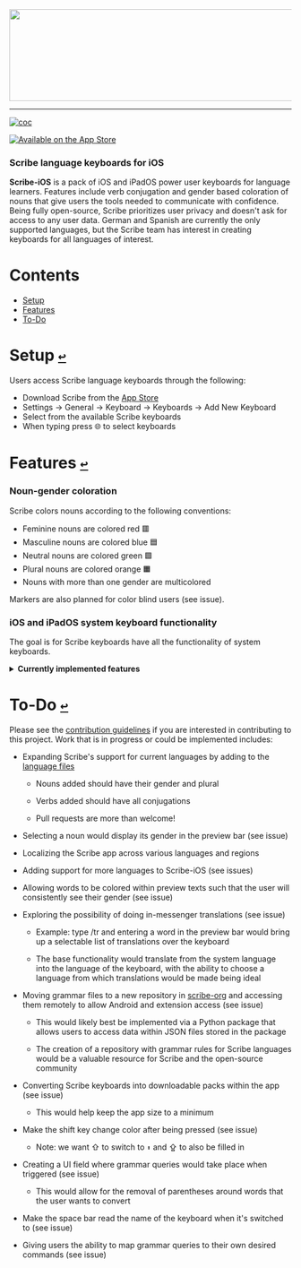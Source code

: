 <div align="center">
  <a href="https://github.com/scribe-org/Scribe-iOS"><img src="https://github.com/scribe-org/Scribe-iOS/blob/main/Resources/Scribe-iOS_logo_transparent.png" width=612 height=164></a>
</div>

---

<!--
[![license](https://img.shields.io/github/license/scribe-org/Scribe-iOS.svg)](https://github.com/scribe-org/Scribe-iOS/blob/main/LICENSE.txt)
-->

[![coc](https://img.shields.io/badge/coc-Contributor%20Covenant-ff69b4.svg)](https://github.com/scribe-org/Scribe-iOS/blob/main/.github/CODE_OF_CONDUCT.md)

[![Available on the App Store](http://cl.ly/WouG/Download_on_the_App_Store_Badge_US-UK_135x40.svg)](https://www.apple.com/app-store/)

### Scribe language keyboards for iOS

**Scribe-iOS** is a pack of iOS and iPadOS power user keyboards for language learners. Features include verb conjugation and gender based coloration of nouns that give users the tools needed to communicate with confidence. Being fully open-source, Scribe prioritizes user privacy and doesn't ask for access to any user data. German and Spanish are currently the only supported languages, but the Scribe team has interest in creating keyboards for all languages of interest.

# **Contents**<a id="contents"></a>

- [Setup](#setup)
- [Features](#features)
- [To-Do](#to-do)

# Setup [`↩`](#contents) <a id="setup"></a>

Users access Scribe language keyboards through the following:

- Download Scribe from the [App Store](https://www.apple.com/app-store/)
- Settings -> General -> Keyboard -> Keyboards -> Add New Keyboard
- Select from the available Scribe keyboards
- When typing press 🌐 to select keyboards

# Features [`↩`](#contents) <a id="features"></a>

### Noun-gender coloration

Scribe colors nouns according to the following conventions:

- Feminine nouns are colored red 🟥
- Masculine nouns are colored blue 🟦
- Neutral nouns are colored green 🟩
- Plural nouns are colored orange 🟧
- Nouns with more than one gender are multicolored

Markers are also planned for color blind users (see issue).

<!--
### Grammar queries

Scribe allows users to programmatically query words based on grammar rules. Typing backslash and a chosen command allows the user to type a given word in the preview bar, with the desired word form then being inserted with a press of the return key.

Examples of this include:

- /pl provides the plural of the noun
- /fps provides the first person singular of the verb
- /pp provides the past participle of the verb

An extra space is inserted after the queried word so that this feature functions similar to auto-suggestions.
-->

### iOS and iPadOS system keyboard functionality

The goal is for Scribe keyboards have all the functionality of system keyboards.

<details><summary><strong>Currently implemented features</strong></summary>
<p>

- iPhone and iPad support (WIP)
- Dynamic layouts for cross-device performance
- Portrait and landscape views (WIP)
- Auto-capitalization
- The double space period shortcut
- Typing `'` returns to the alphabetic keyboard
- Dark mode compatibility (WIP)
- Hold-to-select characters (WIP)

</p>
</details>

# To-Do [`↩`](#contents) <a id="to-do"></a>

Please see the [contribution guidelines](https://github.com/scribe-org/Scribe-iOS/blob/main/.github/CONTRIBUTING.md) if you are interested in contributing to this project. Work that is in progress or could be implemented includes:

- Expanding Scribe's support for current languages by adding to the [language files](https://github.com/scribe-org/Scribe-iOS)

  - Nouns added should have their gender and plural

  - Verbs added should have all conjugations

  - Pull requests are more than welcome!

- Selecting a noun would display its gender in the preview bar (see issue)

- Localizing the Scribe app across various languages and regions

- Adding support for more languages to Scribe-iOS (see issues)

- Allowing words to be colored within preview texts such that the user will consistently see their gender (see issue)

- Exploring the possibility of doing in-messenger translations (see issue)

  - Example: type /tr and entering a word in the preview bar would bring up a selectable list of translations over the keyboard

  - The base functionality would translate from the system language into the language of the keyboard, with the ability to choose a language from which translations would be made being ideal

- Moving grammar files to a new repository in [scribe-org](https://github.com/scribe-org) and accessing them remotely to allow Android and extension access (see issue)

  - This would likely best be implemented via a Python package that allows users to access data within JSON files stored in the package

  - The creation of a repository with grammar rules for Scribe languages would be a valuable resource for Scribe and the open-source community

- Converting Scribe keyboards into downloadable packs within the app (see issue)

  - This would help keep the app size to a minimum

- Make the shift key change color after being pressed (see issue)

  - Note: we want ⇧ to switch to `⬆` and ⇪ to also be filled in

- Creating a UI field where grammar queries would take place when triggered (see issue)

  - This would allow for the removal of parentheses around words that the user wants to convert

- Make the space bar read the name of the keyboard when it's switched to (see issue)

- Giving users the ability to map grammar queries to their own desired commands (see issue)
